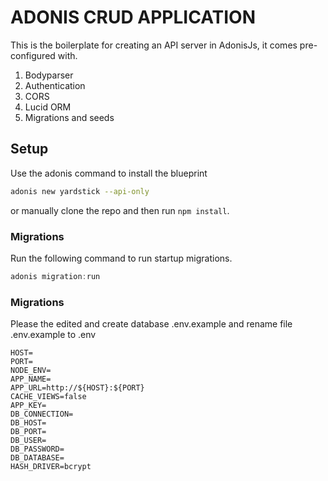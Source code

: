 # ADONIS CRUD APPLICATION

This is the boilerplate for creating an API server in AdonisJs, it comes pre-configured with.

1. Bodyparser
2. Authentication
3. CORS
4. Lucid ORM
5. Migrations and seeds

## Setup

Use the adonis command to install the blueprint

```bash
adonis new yardstick --api-only
```

or manually clone the repo and then run `npm install`.


### Migrations

Run the following command to run startup migrations.

```js
adonis migration:run
```

### Migrations

Please the edited and create database .env.example and rename file .env.example to .env

```
HOST=
PORT=
NODE_ENV=
APP_NAME=
APP_URL=http://${HOST}:${PORT}
CACHE_VIEWS=false
APP_KEY=
DB_CONNECTION=
DB_HOST=
DB_PORT=
DB_USER=
DB_PASSWORD=
DB_DATABASE=
HASH_DRIVER=bcrypt
```
